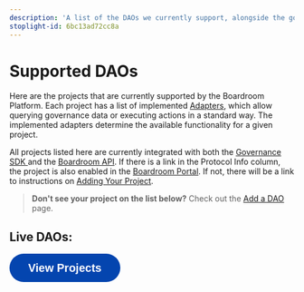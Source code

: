```yaml
---
description: 'A list of the DAOs we currently support, alongside the governance systems they use.'
stoplight-id: 6bc13ad72cc8a
---
```


# Supported DAOs
Here are the projects that are currently supported by the Boardroom Platform. Each project has a list of implemented [Adapters](sdk/adapters/), which allow querying governance data or executing actions in a standard way. The implemented adapters determine the available functionality for a given project.

All projects listed here are currently integrated with both the [Governance SDK ](sdk/governance-sdk/)and the [Boardroom API](boardroom-api/boardroom-api/). If there is a link in the Protocol Info column, the project is also enabled in the [Boardroom Portal](broken-reference/). If not, there will be a link to instructions on [Adding Your Project](broken-reference/).

<!-- theme: info -->

> **Don't see your project on the list below?** Check out the [Add a DAO](adding-your-project/2.-submit-your-metadata.md) page.

## Live DAOs:

<a href="https://boardroom-live-integrations.netlify.app/integrations" target='_blank'><button style="all:unset;font-family:Helvetica,Arial,sans-serif;display:inline-block;max-width:100%;white-space:nowrap;overflow:hidden;text-overflow:ellipsis;background-color:#0445AF;color:#FFFFFF;font-size:20px;border-radius:25px;padding:0 33px;font-weight:bold;height:50px;cursor:pointer;line-height:50px;text-align:center;margin:0;text-decoration:none;">View Projects</button><a/>